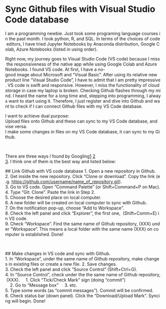 # Sync Github files with Visual Studio Code database

I am a programming newbie. Just took some programing language courses in the past month. I took python, R, and SQL. In terms of the choices of code editors, I have tried Jupyter Notebooks by Anaconda distribution, Google Colab, Azure Notebooks (listed in using order).

Right now, my journey goes to Visual Studio Code (VS code) because I miss the responsiveness of the native app while using Google Colab and Azure Notebooks. I found VS code. At first, I have a no-good image about Microsoft and “Visual Basic”. After using its relative new product line “Visual Studio Code”, I have to admit that I am pretty impressive. VS code is swift and responsive. However, I miss the functionality of cloud storage in case my laptop is broken. Checking Github flashes through my mind. I heard the name for a long time and, stepping into programming, I always want to start using it. Therefore, I just register and dive into Github and want to check if I can connect Github files with my VS Code database. 

I want to achieve dual purpose:<br>
Upload files onto Github and these can sync to my VS Code database, and vise versa.<br>
I make some changes in files on my VS Code database, it can sync to my Github.  

<br>

There are three ways I found by Googling[1][nyd] [2][vs] [3][mc]. I think one of them is the best way and listed below:

## Link Github with VS code database
1. Open a new repository in Github.
2. Get inside the new repository. Click “Clone or download”. Copy the link (e.g. https://github.com/username/name_of_repository.git).
3. Go to VS code. Open “Command Palette” (or Shift+Command+P on Mac).
4. Type “Git: Clone”. Paste the link in Step 2.
5. Choose the desired place on local computer.
6. A new folder will be created on local computer to sync with Github.
7. On the notification pop-up, choose “Add to Workspace”.
8. Check the left panel and click “Explorer”, the first one,  (Shift+Comm+E) in VS code.
9. Check “Workspace”. Find the same name of Github repository, (XXX) under “Workspace”. This means a local folder with the same name (XXX) on computer is established. Done!

<br>

## Make changes in VS code and sync with Github.
1. In “Workspace”, under the same name of Github repository, make changes in existing files or create a new file.
2. Save changes.
3. Check the left panel and click “Source Control” (Shift+Ctrl+G).
4. In “Source Control”, check under the the same name of Github repository, (XXX).
    1. Click “Tick/Check Mark” sign (doing “commit”)
    2. Go to “Message box”
    3. etc.
5. Type some words (as “commit messages”). Commit will be confirmed.
6. Check status bar (down panel). Click the “Download/Upload Mark”. Syncing will begin. Done!


[nyd]: http://www.notyourdadsit.com/blog/2018/4/3/cheatsheet-setup-github-on-visual-studio-code
[vs]: https://code.visualstudio.com/docs/editor/versioncontrol
[mc]: https://www.michaelcrump.net/using-github-with-visualstudio-code


